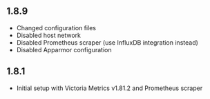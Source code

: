 ## 1.8.9

- Changed configuration files
- Disabled host network
- Disabled Prometheus scraper (use InfluxDB integration instead)
- Disabled Apparmor configuration

## 1.8.1

- Initial setup with Victoria Metrics v1.81.2 and Prometheus scraper
